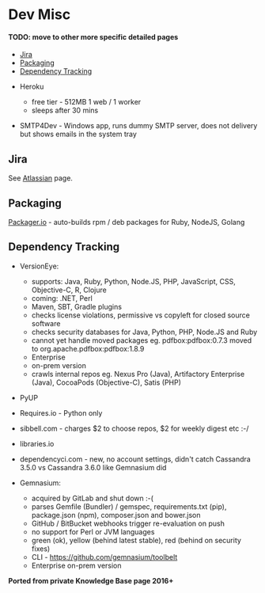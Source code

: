 # Dev Misc

#### TODO: move to other more specific detailed pages

<!-- INDEX_START -->

- [Jira](#jira)
- [Packaging](#packaging)
- [Dependency Tracking](#dependency-tracking)

<!-- INDEX_END -->

- Heroku
  - free tier - 512MB 1 web / 1 worker
  - sleeps after 30 mins


- SMTP4Dev - Windows app, runs dummy SMTP server, does not delivery but shows emails in the system tray

## Jira

See [Atlassian](atlassian.md) page.

## Packaging

[Packager.io](https://packager.io/) - auto-builds rpm / deb packages for Ruby, NodeJS, Golang

## Dependency Tracking

- VersionEye:
  - supports: Java, Ruby, Python, Node.JS, PHP, JavaScript, CSS, Objective-C, R, Clojure
  - coming: .NET, Perl
  - Maven, SBT, Gradle plugins
  - checks license violations, permissive vs copyleft for closed source software
  - checks security databases for Java, Python, PHP, Node.JS and Ruby
  - cannot yet handle moved packages eg. pdfbox:pdfbox:0.7.3 moved to org.apache.pdfbox:pdfbox:1.8.9
  - Enterprise
  - on-prem version
  - crawls internal repos eg. Nexus Pro (Java), Artifactory Enterprise (Java), CocoaPods (Objective-C), Satis (PHP)

- PyUP
- Requires.io - Python only
- sibbell.com - charges $2 to choose repos, $2 for weekly digest etc :-/
- libraries.io
- dependencyci.com - new, no account settings, didn't catch Cassandra 3.5.0 vs Cassandra 3.6.0 like Gemnasium did

- Gemnasium:
  - acquired by GitLab and shut down :-(
  - parses Gemfile (Bundler) / gemspec, requirements.txt (pip), package.json (npm), composer.json and bower.json
  - GitHub / BitBucket webhooks trigger re-evaluation on push
  - no support for Perl or JVM languages
  - green (ok), yellow (behind latest stable), red (behind on security fixes)
  - CLI - https://github.com/gemnasium/toolbelt
  - Enterprise on-prem version

**Ported from private Knowledge Base page 2016+**
